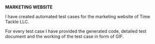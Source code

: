 **MARKETING WEBSITE**

I have created automated test cases for the marketing website of Time Tackle LLC. 

For every test case I have provided the generated code, detailed test document and the working of the test case in form of GIF.

